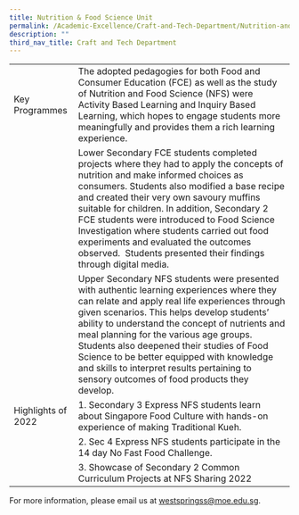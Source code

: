 ```yaml
---
title: Nutrition & Food Science Unit
permalink: /Academic-Excellence/Craft-and-Tech-Department/Nutrition-and-Food-Science-Unit/
description: ""
third_nav_title: Craft and Tech Department
---
```


|  	|  	|
| -	| -	|
| Key Programmes 	| The adopted pedagogies for both Food and Consumer Education (FCE) as well as the study of Nutrition and Food Science (NFS) were Activity Based Learning and Inquiry Based Learning, which hopes to engage students more meaningfully and provides them a rich learning experience. 
||Lower Secondary FCE students completed projects where they had to apply the concepts of nutrition and make informed choices as consumers. Students also modified a base recipe and created their very own savoury muffins suitable for children. In addition, Secondary 2 FCE students were introduced to Food Science Investigation where students carried out food experiments and evaluated the outcomes observed.  Students presented their findings through digital media. 
||Upper Secondary NFS students were presented with authentic learning experiences where they can relate and apply real life experiences through given scenarios. This helps develop students’ ability to understand the concept of nutrients and meal planning for the various age groups. Students also deepened their studies of Food Science to be better equipped with knowledge and skills to interpret results pertaining to sensory outcomes of food products they develop.
| Highlights of 2022 	| 1.  Secondary 3 Express NFS students learn about Singapore Food Culture with hands-on experience of making Traditional Kueh.
||2.  Sec 4 Express NFS students participate in the 14 day No Fast Food Challenge.
||3.  Showcase of Secondary 2 Common Curriculum Projects at NFS Sharing 2022
    
For more information, please email us at [westspringss@moe.edu.sg](http://westspringss.moe.edu.sg/).